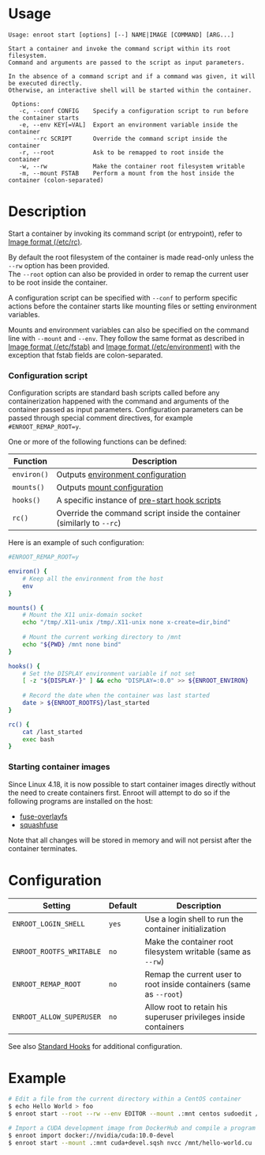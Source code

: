 # Usage
```
Usage: enroot start [options] [--] NAME|IMAGE [COMMAND] [ARG...]

Start a container and invoke the command script within its root filesystem.
Command and arguments are passed to the script as input parameters.

In the absence of a command script and if a command was given, it will be executed directly.
Otherwise, an interactive shell will be started within the container.

 Options:
   -c, --conf CONFIG    Specify a configuration script to run before the container starts
   -e, --env KEY[=VAL]  Export an environment variable inside the container
       --rc SCRIPT      Override the command script inside the container
   -r, --root           Ask to be remapped to root inside the container
   -w, --rw             Make the container root filesystem writable
   -m, --mount FSTAB    Perform a mount from the host inside the container (colon-separated)
```

# Description

Start a container by invoking its command script (or entrypoint), refer to [Image format (/etc/rc)](../image-format.md).  

By default the root filesystem of the container is made read-only unless the `--rw` option has been provided.  
The `--root` option can also be provided in order to remap the current user to be root inside the container.

A configuration script can be specified with `--conf` to perform specific actions before the container starts like mounting files or setting environment variables.

Mounts and environment variables can also be specified on the command line with `--mount` and `--env`. They follow the same format as described in [Image format (/etc/fstab)](../image-format.md) and [Image format (/etc/environment)](../image-format.md)
with the exception that fstab fields are colon-separated.


### Configuration script

Configuration scripts are standard bash scripts called before any containerization happened with the command and arguments of the container passed as input parameters.
Configuration parameters can be passed through special comment directives, for example `#ENROOT_REMAP_ROOT=y`.

One or more of the following functions can be defined:

| Function | Description |
| ------ | ------ |
| `environ()` | Outputs [environment configuration](../configuration.md#environment-configuration-files) |
| `mounts()` | Outputs [mount configuration](../configuration.md#mount-configuration-files) |
| `hooks()` | A specific instance of [pre-start hook scripts](../configuration.md#pre-start-hook-scripts) |
| `rc()` | Override the command script inside the container (similarly to `--rc`) |

Here is an example of such configuration:

```sh
#ENROOT_REMAP_ROOT=y

environ() {
    # Keep all the environment from the host
    env
}

mounts() {
    # Mount the X11 unix-domain socket
    echo "/tmp/.X11-unix /tmp/.X11-unix none x-create=dir,bind"
    
    # Mount the current working directory to /mnt
    echo "${PWD} /mnt none bind"
}

hooks() {
    # Set the DISPLAY environment variable if not set
    [ -z "${DISPLAY-}" ] && echo "DISPLAY=:0.0" >> ${ENROOT_ENVIRON}
    
    # Record the date when the container was last started
    date > ${ENROOT_ROOTFS}/last_started
}

rc() {
    cat /last_started
    exec bash
}
```

### Starting container images

Since Linux 4.18, it is now possible to start container images directly without the need to create containers first.
Enroot will attempt to do so if the following programs are installed on the host:
* [fuse-overlayfs](https://github.com/containers/fuse-overlayfs)
* [squashfuse](https://github.com/vasi/squashfuse)

Note that all changes will be stored in memory and will not persist after the container terminates.

# Configuration

| Setting | Default | Description |
| ------ | ------ | ------ |
| `ENROOT_LOGIN_SHELL` | `yes` | Use a login shell to run the container initialization |
| `ENROOT_ROOTFS_WRITABLE` | `no` |  Make the container root filesystem writable (same as `--rw`) |
| `ENROOT_REMAP_ROOT` | `no` | Remap the current user to root inside containers (same as `--root`) |
| `ENROOT_ALLOW_SUPERUSER` | `no` | Allow root to retain his superuser privileges inside containers |

See also [Standard Hooks](../standard-hooks.md) for additional configuration.

# Example

```sh
# Edit a file from the current directory within a CentOS container
$ echo Hello World > foo
$ enroot start --root --rw --env EDITOR --mount .:mnt centos sudoedit /mnt/foo
```

```sh
# Import a CUDA development image from DockerHub and compile a program locally (Linux >= 4.18)
$ enroot import docker://nvidia/cuda:10.0-devel
$ enroot start --mount .:mnt cuda+devel.sqsh nvcc /mnt/hello-world.cu
```
